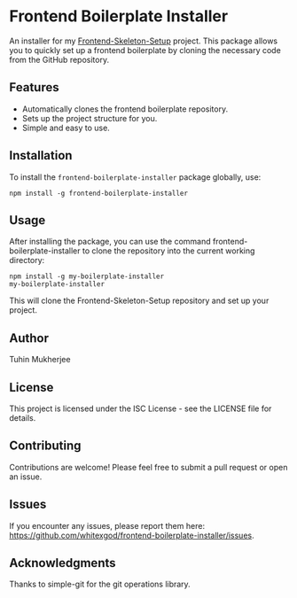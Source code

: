# Frontend Boilerplate Installer

An installer for my [Frontend-Skeleton-Setup](https://github.com/whitexgod/frontend-skeleton-setup) project. This package allows you to quickly set up a frontend boilerplate by cloning the necessary code from the GitHub repository.

## Features

- Automatically clones the frontend boilerplate repository.
- Sets up the project structure for you.
- Simple and easy to use.

## Installation

To install the `frontend-boilerplate-installer` package globally, use:

```
npm install -g frontend-boilerplate-installer
```

## Usage

After installing the package, you can use the command frontend-boilerplate-installer to clone the repository into the current working directory:

```
npm install -g my-boilerplate-installer
my-boilerplate-installer
```
This will clone the Frontend-Skeleton-Setup repository and set up your project.

## Author
Tuhin Mukherjee

## License
This project is licensed under the ISC License - see the LICENSE file for details.

## Contributing
Contributions are welcome! Please feel free to submit a pull request or open an issue.

## Issues
If you encounter any issues, please report them here: https://github.com/whitexgod/frontend-boilerplate-installer/issues.


## Acknowledgments
Thanks to simple-git for the git operations library.